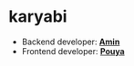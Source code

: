 # karyabi

* Backend developer:
[**Amin**](https://github.com/aminrfe)
* Frontend developer:
[**Pouya**](https://github.com/pouyarouzbeh)


